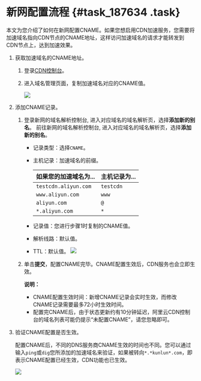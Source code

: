 # 新网配置流程 {#task_187634 .task}

本文为您介绍了如何在新网配置CNAME。如果您想启用CDN加速服务，您需要将加速域名指向CDN节点的CNAME地址，这样访问加速域名的请求才能转发到CDN节点上，达到加速效果。

1.  获取加速域名的CNAME地址。 
    1.  登录[CDN控制台](https://cdnnext.console.aliyun.com/overview)。
    2.  进入域名管理页面，复制加速域名对应的CNAME值。 

        ![](http://static-aliyun-doc.oss-cn-hangzhou.aliyuncs.com/assets/img/5113/156309635445282_zh-CN.png)

2.  添加CNAME记录。 
    1.  登录新网的域名解析控制台, 进入对应域名的域名解析页，选择**添加新的别名**。 前往新网的域名解析控制台, 进入对应域名的域名解析页，选择**添加新的别名**。

        -   记录类型：选择`CNAME`。
        -   主机记录：加速域名的前缀。

            |如果您的加速域名为...|主机记录为...|
            |:-----------|:-------|
            |`testcdn.aliyun.com`|`testcdn`|
            |`www.aliyun.com`|`www`|
            |`aliyun.com`|`@`|
            |`*.aliyun.com`|`*`|

        -   记录值：您进行步骤1时复制的CNAME值。
        -   解析线路：默认值。
        -   TTL：默认值。
        ![](http://static-aliyun-doc.oss-cn-hangzhou.aliyuncs.com/assets/img/5115/156309635445324_zh-CN.png)

    2.  单击**提交**，配置CNAME完毕。CNAME配置生效后，CDN服务也会立即生效。 

        **说明：** 

        -   CNAME配置生效时间：新增CNAME记录会实时生效，而修改CNAME记录需要最多72小时生效时间。
        -   配置完CNAME后，由于状态更新约有10分钟延迟，阿里云CDN控制台的域名列表可能仍提示“未配置CNAME”，请您忽略即可。
3.  验证CNAME配置是否生效。 

    配置CNAME后，不同的DNS服务商CNAME生效的时间也不同。您可以通过输入`ping`或`dig`您所添加的加速域名来验证，如果被转向`*.*kunlun*.com`，即表示CNAME配置已经生效，CDN功能也已生效。

    ![](http://static-aliyun-doc.oss-cn-hangzhou.aliyuncs.com/assets/img/5113/15630963546060_zh-CN.png)



